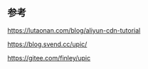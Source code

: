 

## 参考
https://lutaonan.com/blog/aliyun-cdn-tutorial

https://blog.svend.cc/upic/

https://gitee.com/finley/upic
